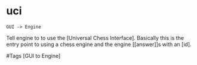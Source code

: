 # uci
`GUI -> Engine`

Tell engine to to use the [Universal Chess Interface]. Basically this is the entry point to using a chess engine and the engine [[answer]]s with an [id].

#Tags
[GUI to Engine]